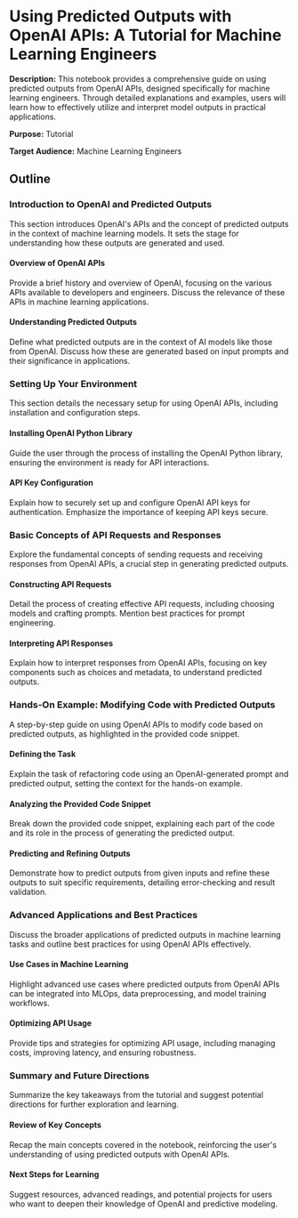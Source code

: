 # Using Predicted Outputs with OpenAI APIs: A Tutorial for Machine Learning Engineers

**Description:** This notebook provides a comprehensive guide on using predicted outputs from OpenAI APIs, designed specifically for machine learning engineers. Through detailed explanations and examples, users will learn how to effectively utilize and interpret model outputs in practical applications.

**Purpose:** Tutorial

**Target Audience:** Machine Learning Engineers

## Outline

### Introduction to OpenAI and Predicted Outputs

This section introduces OpenAI's APIs and the concept of predicted outputs in the context of machine learning models. It sets the stage for understanding how these outputs are generated and used.

#### Overview of OpenAI APIs

Provide a brief history and overview of OpenAI, focusing on the various APIs available to developers and engineers. Discuss the relevance of these APIs in machine learning applications.

#### Understanding Predicted Outputs

Define what predicted outputs are in the context of AI models like those from OpenAI. Discuss how these are generated based on input prompts and their significance in applications.

### Setting Up Your Environment

This section details the necessary setup for using OpenAI APIs, including installation and configuration steps.

#### Installing OpenAI Python Library

Guide the user through the process of installing the OpenAI Python library, ensuring the environment is ready for API interactions.

#### API Key Configuration

Explain how to securely set up and configure OpenAI API keys for authentication. Emphasize the importance of keeping API keys secure.

### Basic Concepts of API Requests and Responses

Explore the fundamental concepts of sending requests and receiving responses from OpenAI APIs, a crucial step in generating predicted outputs.

#### Constructing API Requests

Detail the process of creating effective API requests, including choosing models and crafting prompts. Mention best practices for prompt engineering.

#### Interpreting API Responses

Explain how to interpret responses from OpenAI APIs, focusing on key components such as choices and metadata, to understand predicted outputs.

### Hands-On Example: Modifying Code with Predicted Outputs

A step-by-step guide on using OpenAI APIs to modify code based on predicted outputs, as highlighted in the provided code snippet.

#### Defining the Task

Explain the task of refactoring code using an OpenAI-generated prompt and predicted output, setting the context for the hands-on example.

#### Analyzing the Provided Code Snippet

Break down the provided code snippet, explaining each part of the code and its role in the process of generating the predicted output.

#### Predicting and Refining Outputs

Demonstrate how to predict outputs from given inputs and refine these outputs to suit specific requirements, detailing error-checking and result validation.

### Advanced Applications and Best Practices

Discuss the broader applications of predicted outputs in machine learning tasks and outline best practices for using OpenAI APIs effectively.

#### Use Cases in Machine Learning

Highlight advanced use cases where predicted outputs from OpenAI APIs can be integrated into MLOps, data preprocessing, and model training workflows.

#### Optimizing API Usage

Provide tips and strategies for optimizing API usage, including managing costs, improving latency, and ensuring robustness.

### Summary and Future Directions

Summarize the key takeaways from the tutorial and suggest potential directions for further exploration and learning.

#### Review of Key Concepts

Recap the main concepts covered in the notebook, reinforcing the user's understanding of using predicted outputs with OpenAI APIs.

#### Next Steps for Learning

Suggest resources, advanced readings, and potential projects for users who want to deepen their knowledge of OpenAI and predictive modeling.

